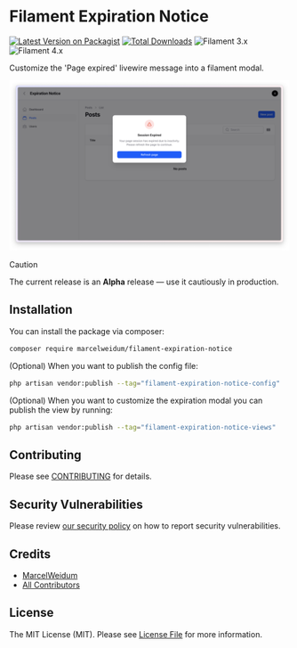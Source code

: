 # Filament Expiration Notice

[![Latest Version on Packagist](https://img.shields.io/packagist/v/marcelweidum/filament-expiration-notice.svg)](https://packagist.org/packages/marcelweidum/filament-expiration-notice)
[![Total Downloads](https://img.shields.io/packagist/dt/marcelweidum/filament-expiration-notice.svg)](https://packagist.org/packages/marcelweidum/filament-expiration-notice)
![Filament 3.x](https://img.shields.io/badge/Filament-3.x-EBB304)
![Filament 4.x](https://img.shields.io/badge/Filament-4.x-007ec6)

Customize the 'Page expired' livewire message into a filament modal.

<img src="./art/screenshot.png">

> [!CAUTION]
> The current release is an **Alpha** release — use it cautiously in production.

## Installation

You can install the package via composer:

```bash
composer require marcelweidum/filament-expiration-notice
```

(Optional) When you want to publish the config file:

```bash
php artisan vendor:publish --tag="filament-expiration-notice-config"
```

(Optional) When you want to customize the expiration modal you can publish the view by running:

```bash
php artisan vendor:publish --tag="filament-expiration-notice-views"
```

## Contributing

Please see [CONTRIBUTING](.github/CONTRIBUTING.md) for details.

## Security Vulnerabilities

Please review [our security policy](../../security/policy) on how to report security vulnerabilities.

## Credits

- [MarcelWeidum](https://github.com/MarcelWeidum)
- [All Contributors](../../contributors)

## License

The MIT License (MIT). Please see [License File](LICENSE.md) for more information.
